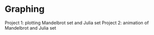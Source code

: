 # Graphing
Project 1: plotting Mandelbrot set and Julia set
Project 2: animation of Mandelbrot and Julia set
